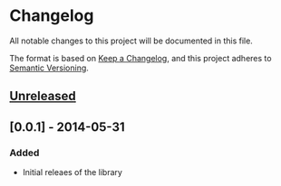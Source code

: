 # Changelog

All notable changes to this project will be documented in this file.

The format is based on [Keep a Changelog](https://keepachangelog.com/en/1.0.0/),
and this project adheres to [Semantic Versioning](https://semver.org/spec/v2.0.0.html).

## [Unreleased]

## [0.0.1] - 2014-05-31

### Added

- Initial releaes of the library

[unreleased]: https://github.com/rhysforyou/swift-case-accessors/compare/0.1.0...HEAD
[0.1.0]: https://github.com/rhysforyou/swift-case-accessors/releases/tag/0.1.0
